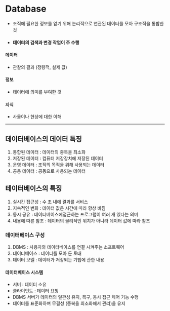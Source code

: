 # Database
- 조직에 필요한 정보를 얻기 위해 논리적으로 연관된 데이터를 모아 구조적을 통합한 것
- #### 데이터의 검색과 변경 작업이 주 수행

#### 데이터 
- 관찰의 결과 (정량적, 실제 값)

#### 정보
- 데이터에 의미를 부여한 것

#### 지식
- 사물이나 현상에 대한 이해
***

## 데이터베이스의 데이터 특징
1. 통합된 데이터 : 데이터의 중복을 최소화
2. 저장된 데이터 : 컴퓨터 저장장치에 저장된 데이터
3. 운영 데이터 : 조직의 목적을 위해 사용되는 데이터
4. 공용 데이터 : 공동으로 사용되는 데이터

## 테이터베이스의 특징
1. 실시간 접근성 : 수 초 내에 결과를 서비스
2. 지속적인 변화 : 데이터 값은 시간에 따라 항상 바뀜
3. 동시 공유 : 데이터베이스에접근하는 프로그램이 여러 개 있다는 의미
4. 내용에 따른 참조 : 데이터의 물리적인 위치가 아니라 데이터 값에 따라 참조

### 데이터베이스 구성
1. DBMS : 사용자와 데이터베이스를 연결 시켜주는 소프트웨어
2. 데이터베이스 : 데이터를 모아 둔 토대
3. 데이터 모델 : 데이터가 저장되는 기법에 관한 내용

#### 데이터베이스 시스템
- 서버 : 데이터 소유
- 클라이언트 : 데이터 요청
- DBMS 서버가 데이터의 일관성 유지, 복구, 동시 접근 제어 기능 수행
- 데이터를 표준화하며 무결성 (종복을 최소화해서 관리)을 유지




